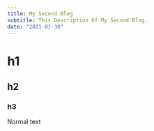 ```yaml
---
title: My Second Blog
subtitle: This Description Of My Second Blog.
date: "2021-01-30"
---
```



# h1

## h2

### h3

Normal text